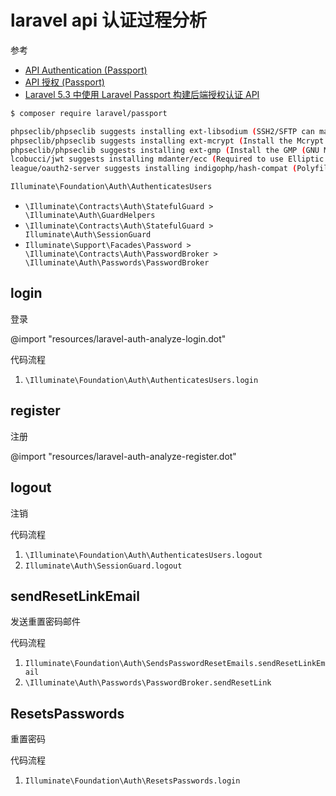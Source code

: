 # laravel api 认证过程分析

参考  

* [API Authentication (Passport)](https://laravel.com/docs/5.4/passport)
* [API 授权 (Passport)](https://laravel-china.org/docs/5.3/passport)
* [Laravel 5.3 中使用 Laravel Passport 构建后端授权认证 API](https://laravel-china.org/topics/3287)

```sh
$ composer require laravel/passport

phpseclib/phpseclib suggests installing ext-libsodium (SSH2/SFTP can make use of some algorithms provided by the libsodium-php extension.)
phpseclib/phpseclib suggests installing ext-mcrypt (Install the Mcrypt extension in order to speed up a few other cryptographic operations.)
phpseclib/phpseclib suggests installing ext-gmp (Install the GMP (GNU Multiple Precision) extension in order to speed up arbitrary precision integer arithmetic operations.)
lcobucci/jwt suggests installing mdanter/ecc (Required to use Elliptic Curves based algorithms.)
league/oauth2-server suggests installing indigophp/hash-compat (Polyfill for hash_equals function for PHP 5.5)
```

```PHP
Illuminate\Foundation\Auth\AuthenticatesUsers
```

* `\Illuminate\Contracts\Auth\StatefulGuard > \Illuminate\Auth\GuardHelpers`
* `\Illuminate\Contracts\Auth\StatefulGuard > Illuminate\Auth\SessionGuard`
* `Illuminate\Support\Facades\Password > \Illuminate\Contracts\Auth\PasswordBroker > \Illuminate\Auth\Passwords\PasswordBroker`

## login

登录

@import "resources/laravel-auth-analyze-login.dot"

代码流程

1. `\Illuminate\Foundation\Auth\AuthenticatesUsers.login`


## register

注册

@import "resources/laravel-auth-analyze-register.dot"

## logout

注销

代码流程

1. `\Illuminate\Foundation\Auth\AuthenticatesUsers.logout`
2. `Illuminate\Auth\SessionGuard.logout`

## sendResetLinkEmail

发送重置密码邮件

代码流程

1. `Illuminate\Foundation\Auth\SendsPasswordResetEmails.sendResetLinkEmail`
2. `\Illuminate\Auth\Passwords\PasswordBroker.sendResetLink`

## ResetsPasswords

重置密码

代码流程

1. `Illuminate\Foundation\Auth\ResetsPasswords.login`
